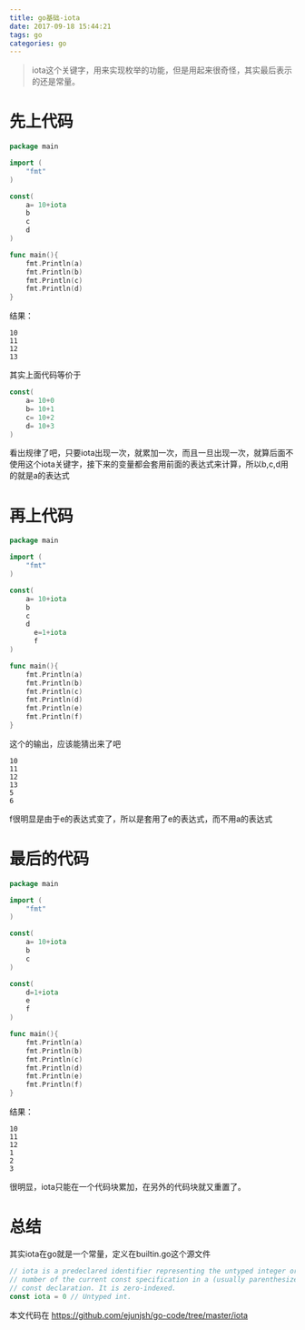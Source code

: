 ```yaml
---
title: go基础-iota
date: 2017-09-18 15:44:21
tags: go
categories: go
---
```

> iota这个关键字，用来实现枚举的功能，但是用起来很奇怪，其实最后表示的还是常量。

# 先上代码
````go
package main

import (
	"fmt"
)

const(
    a= 10+iota
    b
    c
    d
)

func main(){
	fmt.Println(a)
	fmt.Println(b)
	fmt.Println(c)
	fmt.Println(d)
}
````
结果：
````
10
11
12
13
````
其实上面代码等价于
````go
const(
    a= 10+0
    b= 10+1
    c= 10+2
    d= 10+3
)
````
看出规律了吧，只要iota出现一次，就累加一次，而且一旦出现一次，就算后面不使用这个iota关键字，接下来的变量都会套用前面的表达式来计算，所以b,c,d用的就是a的表达式

# 再上代码
````go
package main

import (
	"fmt"
)

const(
    a= 10+iota
    b
    c
    d
	  e=1+iota
	  f
)

func main(){
	fmt.Println(a)
	fmt.Println(b)
	fmt.Println(c)
	fmt.Println(d)
	fmt.Println(e)
	fmt.Println(f)
}

````
这个的输出，应该能猜出来了吧
````
10
11
12
13
5
6
````
f很明显是由于e的表达式变了，所以是套用了e的表达式，而不用a的表达式

# 最后的代码
````go
package main

import (
	"fmt"
)

const(
    a= 10+iota
    b
    c
)

const(
	d=1+iota
	e
	f
)

func main(){
	fmt.Println(a)
	fmt.Println(b)
	fmt.Println(c)
	fmt.Println(d)
	fmt.Println(e)
	fmt.Println(f)
}
````
结果：
````
10
11
12
1
2
3
````
很明显，iota只能在一个代码块累加，在另外的代码块就又重置了。

# 总结
其实iota在go就是一个常量，定义在builtin.go这个源文件
````go
// iota is a predeclared identifier representing the untyped integer ordinal
// number of the current const specification in a (usually parenthesized)
// const declaration. It is zero-indexed.
const iota = 0 // Untyped int.
````

本文代码在 https://github.com/ejunjsh/go-code/tree/master/iota


